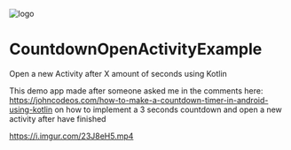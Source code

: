 ![logo](https://i.imgur.com/Dv73hCk.png)
# CountdownOpenActivityExample
Open a new Activity after X amount of seconds using Kotlin

This demo app made after someone asked me in the comments here: https://johncodeos.com/how-to-make-a-countdown-timer-in-android-using-kotlin
on how to implement a 3 seconds countdown and open a new activity after have finished


https://i.imgur.com/23J8eH5.mp4
